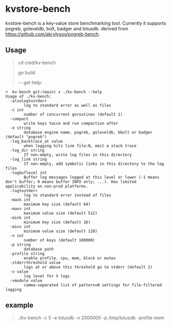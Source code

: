 kvstore-bench
============

kvstore-bench is a key-value store benchmarking tool. Currently it supports pogreb, goleveldb, bolt, badger and lotusdb.
derived from https://github.com/akrylysov/pogreb-bench.

## Usage

> cd cmd/kv-bench
> 
> go build
> 
> -- get help:

```
➜  kv-bench git:(main) ✗ ./kv-bench --help
Usage of ./kv-bench:
  -alsologtostderr
    	log to standard error as well as files
  -c int
    	number of concurrent goroutines (default 1)
  -compact
    	write keys twice and run compaction after
  -e string
    	database engine name. pogreb, goleveldb, bbolt or badger (default "pogreb")
  -log_backtrace_at value
    	when logging hits line file:N, emit a stack trace
  -log_dir string
    	If non-empty, write log files in this directory
  -log_link string
    	If non-empty, add symbolic links in this directory to the log files
  -logbuflevel int
    	Buffer log messages logged at this level or lower (-1 means don't buffer; 0 means buffer INFO only; ...). Has limited applicability on non-prod platforms.
  -logtostderr
    	log to standard error instead of files
  -maxk int
    	maximum key size (default 64)
  -maxv int
    	maximum value size (default 512)
  -mink int
    	minimum key size (default 16)
  -minv int
    	minimum value size (default 128)
  -n int
    	number of keys (default 100000)
  -p string
    	database path
  -profile string
    	enable profile. cpu, mem, block or mutex
  -stderrthreshold value
    	logs at or above this threshold go to stderr (default 2)
  -v value
    	log level for V logs
  -vmodule value
    	comma-separated list of pattern=N settings for file-filtered logging
```

## example

> ./kv-bench -c 5 -e lotusdb -n 2000000 -p /tmp/lotusdb -profile mem
